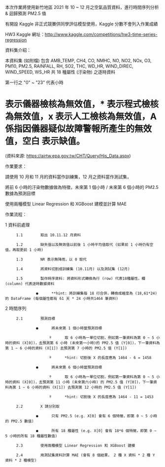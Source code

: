 本次作業將使用新竹地區 2021 年 10 ~ 12 月之空氣品質資料，進行時間序列分析 & 迴歸預測 PM2.5 值


有開設 Kaggle 非正式競賽供同學評估模型使用，Kaggle 分數不會列入作業成績

HW3 Kaggle 網址：http://www.kaggle.com/competitions/hw3-time-series-regression


資料集介紹：

本資料集 (如附檔) 包含 AMB_TEMP, CH4, CO, NMHC, NO, NO2, NOx, O3, PM10, PM2.5, RAINFALL, RH, SO2, THC, WD_HR, WIND_DIREC, WIND_SPEED, WS_HR 共 18 種屬性 (汙染物) 之逐時資料

第一行之 "0" ~ "23" 代表小時

# 表示儀器檢核為無效值，* 表示程式檢核為無效值，x 表示人工檢核為無效值，A 係指因儀器疑似故障警報所產生的無效值，空白 表示缺值。

(資料來源: https://airtw.epa.gov.tw/CHT/Query/His_Data.aspx)



作業要求：

請使用 10 月和 11 月的資料當作訓練集，12 月之資料當作測試集，

將前 6 小時的汙染物數據做為特徵，未來第 1 個小時 / 未來第 6 個小時的 PM2.5 數據為預測目標

使用兩種模型 Linear Regression 和 XGBoost 建模並計算 MAE


作業流程：

1          資料前處理

         1.1        取出 10.11.12 月資料

         1.2        缺失值以及無效值以前後 1 小時平均值取代 (如果前 1 小時仍有空值，再取更前 1 小時)

         1.3        NR 表示無降雨，以 0 取代

         1.4        將資料切割成訓練集 (10.11月) 以及測試集 (12月)

         1.5        製作時序資料: 將資料形式轉換為行 (row) 代表18種屬性，欄 (column) 代表逐時數據資料

                  ●      **hint: 將訓練集每 18 行合併，轉換成維度為 (18,61*24) 的 DataFrame (每個屬性都有 61 天 * 24 小時共1464 筆資料)

2          時間序列

         2.1        預測目標

                  ●      將未來第 1 個小時當預測目標

                        º      取 6 小時為一單位切割，例如第一筆資料為第 0 ~ 5 小時的資料 (X[0])，去預測第 6 小時 (未來第一小時)的 PM2.5 值 (Y[0])，下一筆資料為第 1 ~ 6 小時的資料 (X[1]) 去預測第 7 小時的 PM2.5 值 (Y[1])

                        º      *hint: 切割後 X 的長度應為 1464 - 6 = 1458

                  ●      將未來第 6 個小時當預測目標

                        º      取 6 小時為一單位切割，例如第一筆資料為第 0 ~ 5 小時的資料 (X[0])，去預測第 11 小時 (未來第六小時) 的 PM2.5 值 (Y[0])，下一筆資料為第 1 ~ 6 小時的資料 (X[1]) 去預測第 12 小時的 PM2.5 值 (Y[1])

                        º      *hint: 切割後 X 的長度應為 1464 - 11 = 1453

         2.2        X 請分別取

                  ●      只有 PM2.5 (e.g. X[0] 會有 6 個特徵，即第 0 ~ 5 小時的 PM2.5 數值)

                  ●      所有 18 種屬性 (e.g. X[0] 會有 18*6 個特徵，即第 0 ~ 5 小時的所有 18 種屬性數值)

         2.3        使用兩種模型 Linear Regression 和 XGBoost 建模

         2.4        用測試集資料計算 MAE (會有 8 個結果， 2 種 X 資料 * 2 種 Y 資料 * 2 種模型)

